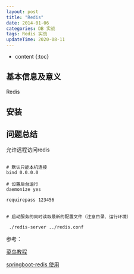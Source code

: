 ```yaml
---
layout: post
title: "Redis"
date: 2014-01-06 
categories: DB 实战
tags: Redis 实战
updateTime: 2020-08-11 
---
```


* content
{:toc}

## 基本信息及意义

Redis 

## 安装


## 问题总结

允许远程访问redis


```shell

# 默认只能本机连接
bind 0.0.0.0

# 设置后台运行
daemonize yes

requirepass 123456


# 启动服务的同时读取最新的配置文件（注意目录、运行环境）

 ./redis-server ../redis.conf

```


参考：

[菜鸟教程](https://www.runoob.com/redis/redis-tutorial.html)

[springboot-redis 使用](https://www.jianshu.com/p/b9154316227e)